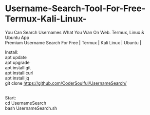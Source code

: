 # Username-Search-Tool-For-Free-Termux-Kali-Linux-
You Can Search Usernames What You Wan On Web. Termux, Linux &amp; Ubuntu App<br>
Premium Username Search For Free | Termux | Kali Linux | Ubuntu |<br>

Install:<br>
apt update<br>
apt upgrade<br>
apt install git<br>
apt install curl<br>
apt install jq<br>
git clone https://github.com/CoderSoulful/UsernameSearch/<br><br>

Start:<br>
cd UsernameSearch<br>
bash UsernameSearch.sh<br>
